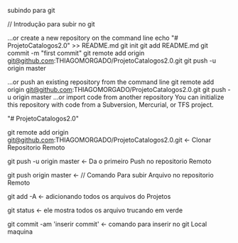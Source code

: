 subindo para git

// Introdução para subir no git

…or create a new repository on the command line
echo "# ProjetoCatalogos2.0" >> README.md
git init
git add README.md
git commit -m "first commit"
git remote add origin git@github.com:THIAGOMORGADO/ProjetoCatalogos2.0.git
git push -u origin master
                
…or push an existing repository from the command line
git remote add origin git@github.com:THIAGOMORGADO/ProjetoCatalogos2.0.git
git push -u origin master
…or import code from another repository
You can initialize this repository with code from a Subversion, Mercurial, or TFS project.

"# ProjetoCatalogos2.0" 

git remote add origin git@github.com:THIAGOMORGADO/ProjetoCatalogos2.0.git <- Clonar Repositorio Remoto

git push -u origin master <- Da o primeiro Push no repositorio Remoto 

git push origin master <- // Comando Para subir Arquivo no repositorio Remoto 

git add -A <- adicionando todos os arquivos do Projetos

git status <- ele mostra todos os arquivo trucando em verde 

git commit -am 'inserir commit' <- comando para inserir no git Local maquina


